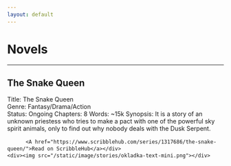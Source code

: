 ```yaml
---
layout: default
---
```


<h1>Novels</h1>
<hr>
<h2>The Snake Queen</h2>
<div class="left-sidebar">
    <div> Title: The Snake Queen<br>
          Genre: Fantasy/Drama/Action<br>
          Status: Ongoing
          Chapters: 8
          Words: ~15k
          Synopsis: It is a story of an unknown priestess who tries to make a pact with one of the powerful sky spirit animals, only to find out why nobody deals with the Dusk Serpent.

          <A href="https://www.scribblehub.com/series/1317686/the-snake-queen/">Read on ScribbleHub</a></div>
    <div><img src="/static/image/stories/okladka-text-mini.png"></div>
</div>
